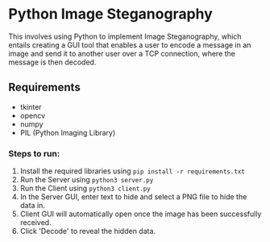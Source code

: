 # Python Image Steganography

This involves using Python to implement Image Steganography, which entails creating a GUI tool that enables a user to encode a message in an image and send it to another user over a TCP connection, where the message is then decoded.

## Requirements
 - tkinter
 - opencv
 - numpy
 - PIL (Python Imaging Library)

### Steps to run:
1. Install the required libraries using ``` pip install -r requirements.txt ```
2. Run the Server using ``` python3 server.py ```
4. Run the Client using ``` python3 client.py ```
3. In the Server GUI, enter text to hide and select a PNG file to hide the data in.
5. Client GUI will automatically open once the image has been successfully received.
6. Click 'Decode' to reveal the hidden data.